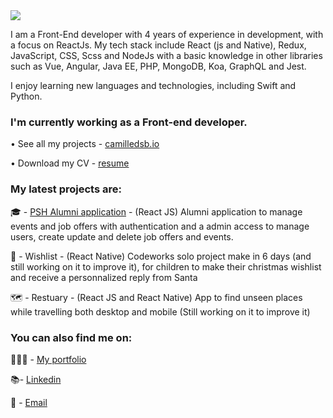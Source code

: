 
 <img src="https://i.postimg.cc/rynqZKRm/Asset-1-3.png"/>

I am a Front-End developer with 4 years of experience in development, with a focus on ReactJs. My tech stack include React (js and Native), Redux, JavaScript, CSS, Scss and NodeJs with a basic knowledge in other libraries such as Vue, Angular, Java EE, PHP, MongoDB, Koa, GraphQL and Jest.

I enjoy learning new languages and technologies, including Swift and Python.

### I'm currently working as a Front-end developer.

• See all my projects - [camilledsb.io](https://camilledsb.io)

• Download my CV - [resume](https://camilledsb.io/static/media/CV_camille_desoubrie.334a4b500a3aecf9d4df.pdf)



### My latest projects are:

🎓 - [PSH Alumni application](https://github.com/Kmyll/psh-react) - (React JS) Alumni application to manage events and job offers with authentication and a admin access to manage users, create update and delete job offers and events.

🎄 - Wishlist - (React Native) Codeworks solo project make in 6 days (and still working on it to improve it), for children to make their christmas wishlist and receive a personnalized reply from Santa

🗺 - Restuary - (React JS and React Native) App to find unseen places while travelling both desktop and mobile (Still working on it to improve it)


### You can also find me on:

👩🏼‍💻 - [My portfolio](https://camilledsb.io)

📚- [Linkedin](https://www.linkedin.com/in/camille-desoubrie/) 

🏡 - [Email](mailto:camille.desoubrie@gmail.com)



<!--
**Kmyll/Kmyll** is a ✨ _special_ ✨ repository because its `README.md` (this file) appears on your GitHub profile.

Here are some ideas to get you started:

- 🔭 I’m currently working on ...
- 🌱 I’m currently learning ...
- 👯 I’m looking to collaborate on ...
- 🤔 I’m looking for help with ...
- 💬 Ask me about ...
- 📫 How to reach me: ...
- 😄 Pronouns: ...
- ⚡ Fun fact: ...
-->
